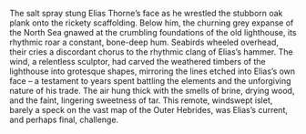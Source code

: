 The salt spray stung Elias Thorne’s face as he wrestled the stubborn oak plank onto the rickety scaffolding.  Below him, the churning grey expanse of the North Sea gnawed at the crumbling foundations of the old lighthouse, its rhythmic roar a constant, bone-deep hum.  Seabirds wheeled overhead, their cries a discordant chorus to the rhythmic clang of Elias’s hammer.  The wind, a relentless sculptor, had carved the weathered timbers of the lighthouse into grotesque shapes, mirroring the lines etched into Elias’s own face – a testament to years spent battling the elements and the unforgiving nature of his trade.  The air hung thick with the smells of brine, drying wood, and the faint, lingering sweetness of tar. This remote, windswept islet, barely a speck on the vast map of the Outer Hebrides, was Elias’s current, and perhaps final, challenge.
